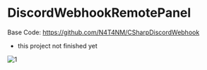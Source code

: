 # DiscordWebhookRemotePanel

Base Code: https://github.com/N4T4NM/CSharpDiscordWebhook

* this project not finished yet

![1](https://user-images.githubusercontent.com/70052500/209460597-abb06dfb-58fc-49c7-9a9b-44b068426b07.png)
